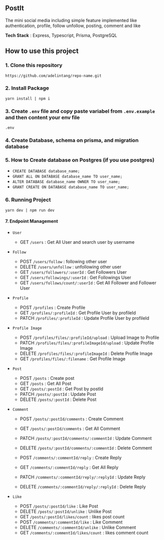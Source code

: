## PostIt
The mini social media including simple feature implemented like authentication, profile, follow unfollow, posting, comment and like

**Tech Stack** : Express, Typescript, Prisma, PostgreSQL

## How to use this project

### 1. Clone this repository
`https://github.com/adelintang/repo-name.git`

### 2. Install Package
`yarn install | npm i`

### 3.  Create `.env` file and copy paste variabel from `.env.example` and then content your env file
`
.env
`

### 4. Create Database, schema on prisma, and migration database

### 5. How to Create database on Postgres (if you use postgres)
- `CREATE DATABASE database_name;`
- `GRANT ALL ON DATABASE database_name TO user_name;`
- `ALTER DATABASE database_name OWNER TO user_name;`
- `GRANT CREATE ON DATABASE database_name TO user_name;`

### 6. Running Project
`yarn dev | npm run dev`

#### 7. Endpoint Management
- `User`

  - GET `/users` : Get All User and search user by username

- `Follow`

  - POST `/users/follow` : following other user
  - DELETE `/users/unfollow` : unfollowing other user
  - GET `/users/followers/:userId` : Get Followers User
  - GET `/users/followings/:userId` : Get Followings User
  - GET `/users/follows/count/:userId` : Get All Follower and Follower User

- `Profile`

  - POST `/profiles` : Create Profile
  - GET `/profiles/:profileId` : Get Profile User by profileId
  - PATCH `/profiles/:profileId` : Update Profile User by profileId

- `Profile Image`

  - POST `/profiles/files/:profileId/upload` : Upload Image to Profile
  - PATCH `/profiles/files/:profileImageId/upload` : Update Profile Image
  - DELETE `/profiles/files/:profileImageId` : Delete Profile Image
  - GET `/profiles/files/:filename` : Get Profile Image

- `Post`

  - POST `/posts` : Create post
  - GET `/posts` : Get All Post
  - GET `/posts/:postId` : Get Post by postId
  - PATCH `/posts/:postId` : Update Post
  - DELETE `/posts/:postId` : Delete Post

- `Comment`

  - POST `/posts/:postId/comments` : Create Comment
  - GET `/posts/:postId/comments` : Get All Comment
  - PATCH `/posts/:postId/comments/:commentId` : Update Comment
  - DELETE `/posts/:postId/comments/:commentId` : Delete Comment
  
  - POST `/comments/:commentId/reply` : Create Reply
  - GET `/comments/:commentId/reply` : Get All Reply
  - PATCH `/comments/:commentId/reply/:replyId` : Update Reply
  - DELETE `/comments/:commentId/reply/:replyId` : Delete Reply

- `Like`

  - POST `/posts/:postId/like` : Like Post
  - DELETE `/posts/:postId/unlike` : Unlike Post
  - GET `/posts/:postId/likes/count` : likes post count
  - POST `/comments/:commentId/like` : Like Comment
  - DELETE `/comments/:commentId/unlike` : Unlike Comment
  - GET `/comments/:commentId/likes/count` : likes comment count




